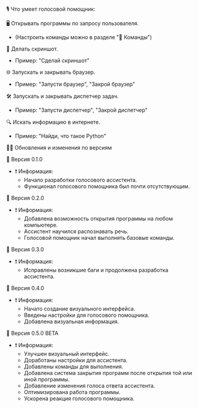 🎙 Что умеет голосовой помощник:

🖥 Открывать программы по запросу пользователя.
  - (Настроить команды можно в разделе "🤖 Команды")

📸 Делать скриншот.
  - Пример: "Сделай скриншот"

🌐 Запускать и закрывать браузер.
  - Пример: "Запусти браузер", "Закрой браузер"

🛠 Запускать и закрывать диспетчер задач.
  - Пример: "Запусти диспетчер", "Закрой диспетчер"

🔍 Искать информацию в интернете.
  - Пример: "Найди, что такое Python"



👨‍💻 Обновления и изменения по версиям

📢 Версия 0.1.0
  - ❗️ Информация:
    - Начало разработки голосового ассистента.
    - Функционал голосового помощника был почти отсутствующим.

📢 Версия 0.2.0
  - ❗️ Информация:
    - Добавлена возможность открытия программы на любом компьютере.
    - Ассистент научился распознавать речь.
    - Голосовой помощник начал выполнять базовые команды.

📢 Версия 0.3.0
  - ❗️ Информация:
    - Исправлены возникшие баги и продолжена разработка ассистента.

📢 Версия 0.4.0
  - ❗️ Информация:
    - Начато создание визуального интерфейса.
    - Введены настройки для голосового помощника.
    - Добавлена визуальная информация.

📢 Версия 0.5.0 BETA
  - ❗️ Информация:
    - Улучшен визуальный интерфейс.
    - Доработаны настройки для ассистента.
    - Добавлены команды для выполнения.
    - Добавлена система закрытия программ после открытия той или иной программы.
    - Добавление изменения голоса ответа ассистента.
    - Оптимизирована работа программы.
    - Ускорена реакция голосового помощника.
